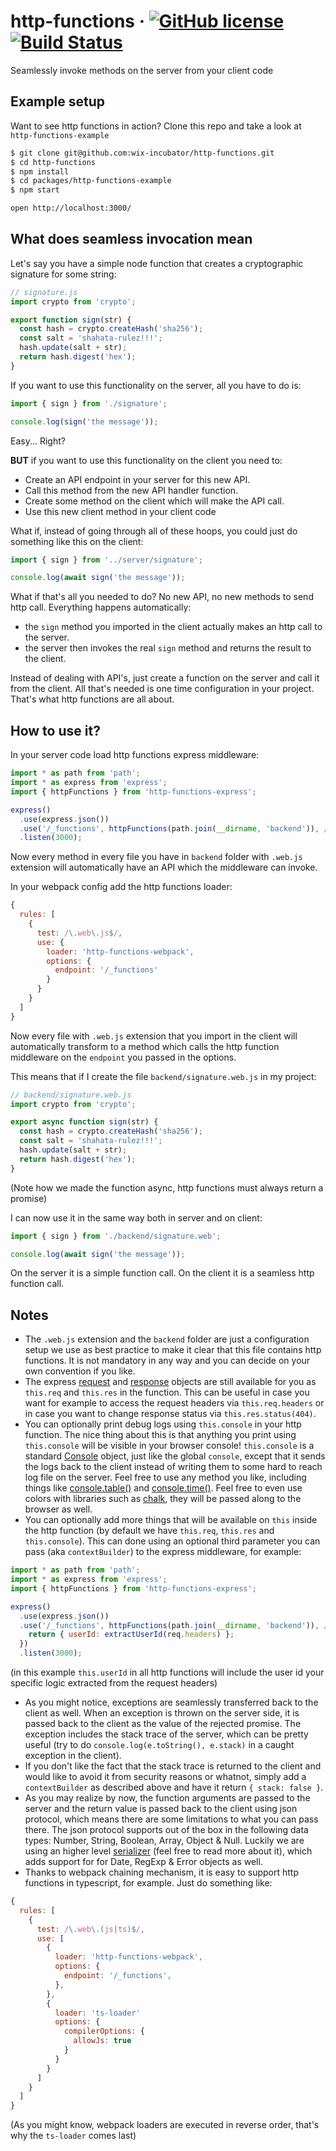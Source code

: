 # http-functions &middot; [![GitHub license](https://img.shields.io/badge/license-MIT-blue.svg)](https://github.com/wix-incubator/http-functions/blob/master/LICENSE) [![Build Status](https://travis-ci.org/wix-incubator/http-functions.svg?branch=master)](https://travis-ci.org/wix-incubator/http-functions)

Seamlessly invoke methods on the server from your client code

## Example setup

Want to see http functions in action? Clone this repo and take a look at `http-functions-example`
```sh
$ git clone git@github.com:wix-incubator/http-functions.git
$ cd http-functions
$ npm install
$ cd packages/http-functions-example
$ npm start

open http://localhost:3000/
```

## What does seamless invocation mean

Let's say you have a simple node function that creates a cryptographic signature for some string:
```js
// signature.js
import crypto from 'crypto';

export function sign(str) {
  const hash = crypto.createHash('sha256');
  const salt = 'shahata-rulez!!!';
  hash.update(salt + str);
  return hash.digest('hex');
}
```

If you want to use this functionality on the server, all you have to do is:
```js
import { sign } from './signature';

console.log(sign('the message'));
```
Easy... Right?

**BUT** if you want to use this functionality on the client you need to:
 * Create an API endpoint in your server for this new API.
 * Call this method from the new API handler function.
 * Create some method on the client which will make the API call.
 * Use this new client method in your client code

What if, instead of going through all of these hoops, you could just do something like this on the client:
```js
import { sign } from '../server/signature';

console.log(await sign('the message'));
```
What if that's all you needed to do? No new API, no new methods to send http call. Everything happens automatically:
 * the `sign` method you imported in the client actually makes an http call to the server.
 * the server then invokes the real `sign` method and returns the result to the client.

Instead of dealing with API's, just create a function on the server and call it from the client. All that's needed is one time configuration in your project. That's what http functions are all about.

## How to use it?

In your server code load http functions express middleware:
```js
import * as path from 'path';
import * as express from 'express';
import { httpFunctions } from 'http-functions-express';

express()
  .use(express.json())
  .use('/_functions', httpFunctions(path.join(__dirname, 'backend')), /\.web\.js$/)
  .listen(3000);
```
Now every method in every file you have in `backend` folder with `.web.js` extension will automatically have an API which the middleware can invoke.

In your webpack config add the http functions loader:
```js
{
  rules: [
    {
      test: /\.web\.js$/,
      use: {
        loader: 'http-functions-webpack',
        options: {
          endpoint: '/_functions'
        }
      }
    }
  ]
}
```
Now every file with `.web.js` extension that you import in the client will automatically transform to a method which calls the http function middleware on the `endpoint` you passed in the options.

This means that if I create the file `backend/signature.web.js` in my project:
```js
// backend/signature.web.js
import crypto from 'crypto';

export async function sign(str) {
  const hash = crypto.createHash('sha256');
  const salt = 'shahata-rulez!!!';
  hash.update(salt + str);
  return hash.digest('hex');
}
```
(Note how we made the function async, http functions must always return a promise)

I can now use it in the same way both in server and on client:
```js
import { sign } from './backend/signature.web';

console.log(await sign('the message'));
```
On the server it is a simple function call. On the client it is a seamless http function call.

## Notes

 * The `.web.js` extension and the `backend` folder are just a configuration setup we use as best practice to make it clear that this file contains http functions. It is not mandatory in any way and you can decide on your own convention if you like.
 * The express [request](https://expressjs.com/en/api.html#req) and [response](https://expressjs.com/en/api.html#res) objects are still available for you as `this.req` and `this.res` in the function. This can be useful in case you want for example to access the request headers via `this.req.headers` or in case you want to change response status via `this.res.status(404)`.
 * You can optionally print debug logs using `this.console` in your http function. The nice thing about this is that anything you print using `this.console` will be visible in your browser console! `this.console` is a standard [Console](https://nodejs.org/api/console.html) object, just like the global `console`, except that it sends the logs back to the client instead of writing them to some hard to reach log file on the server. Feel free to use any method you like, including things like [console.table()](https://nodejs.org/api/console.html#console_console_table_tabulardata_properties) and [console.time()](https://nodejs.org/api/console.html#console_console_time_label). Feel free to even use colors with libraries such as [chalk](https://github.com/chalk/chalk), they will be passed along to the browser as well.
 * You can optionally add more things that will be available on `this` inside the http function (by default we have `this.req`, `this.res` and `this.console`). This can done using an optional third parameter you can pass (aka `contextBuilder`) to the express middleware, for example:
```js
import * as path from 'path';
import * as express from 'express';
import { httpFunctions } from 'http-functions-express';

express()
  .use(express.json())
  .use('/_functions', httpFunctions(path.join(__dirname, 'backend')), /\.web\.js$/, (req, res) => {
    return { userId: extractUserId(req.headers) };
  })
  .listen(3000);
```
(in this example `this.userId` in all http functions will include the user id your specific logic extracted from the request headers)
 * As you might notice, exceptions are seamlessly transferred back to the client as well. When an exception is thrown on the server side, it is passed back to the client as the value of the rejected promise. The exception includes the stack trace of the server, which can be pretty useful (try to do `console.log(e.toString(), e.stack)` in a caught exception in the client).
 * If you don't like the fact that the stack trace is returned to the client and would like to avoid it from security reasons or whatnot, simply add a `contextBuilder` as described above and have it return `{ stack: false }`.
 * As you may realize by now, the function arguments are passed to the server and the return value is passed back to the client using json protocol, which means there are some limitations to what you can pass there. The json protocol supports out of the box in the following data types: Number, String, Boolean, Array, Object & Null. Luckily we are using an higher level [serializer](https://github.com/wix-incubator/http-functions/tree/master/packages/http-functions-parser) (feel free to read more about it), which adds support for for Date, RegExp & Error objects as well.
 * Thanks to webpack chaining mechanism, it is easy to support http functions in typescript, for example. Just do something like:
```js
{
  rules: [
    {
      test: /\.web\.(js|ts)$/,
      use: [
        {
          loader: 'http-functions-webpack',
          options: {
            endpoint: '/_functions',
          },
        },
        {
          loader: 'ts-loader'
          options: {
            compilerOptions: {
              allowJs: true
            }
          }
        }
      ]
    }
  ]
}
```
(As you might know, webpack loaders are executed in reverse order, that's why the `ts-loader` comes last)
